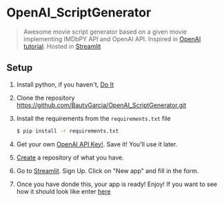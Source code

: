 # OpenAI_ScriptGenerator

>Awesome movie script generator based on a given movie implementing IMDbPY API and OpenAI API. 
>Inspired in [OpenAI tutorial](https://beta.openai.com/docs/quickstart). 
>Hosted in [Streamlit](https://streamlit.io/)

## Setup

1. Install python, if you haven't, [Do It](https://www.python.org/downloads/)

2. Clone the repository https://github.com/BautyGarcia/OpenAI_ScriptGenerator.git

3. Install the requirements from the `requirements.txt` file

    ```bash
    $ pip install -r requirements.txt
    ```

4. Get your own [OpenAI API Key!](https://beta.openai.com/account/api-keys). Save it! You'll use it later.

5. [Create](https://github.com/new) a repository of what you have.

6. Go to [Streamlit](https://streamlit.io/). Sign Up. Click on "New app" and fill in the form.

7. Once you have donde this, your app is ready! Enjoy! If you want to see how it should look like enter [here](https://bautygarcia-openai-scriptgenerator-app-rqzaqk.streamlitapp.com/)
